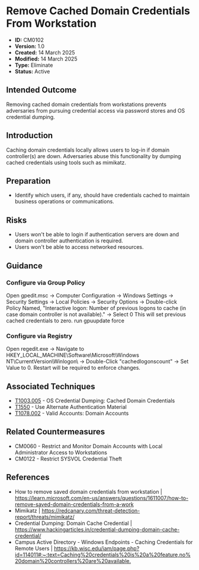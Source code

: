 # Remove Cached Domain Credentials From Workstation

* **ID:** CM0102
* **Version:** 1.0
* **Created:** 14 March 2025
* **Modified:** 14 March 2025
* **Type:** Eliminate
* **Status:** Active

## Intended Outcome

Removing cached domain credentials from workstations prevents adversaries from pursuing credential access via password stores and OS credential dumping. 

## Introduction

Caching domain credentials locally allows users to log-in if domain controller(s) are down. Adversaries abuse this functionality by dumping cached credentials using tools such as mimikatz.

## Preparation

- Identify which users, if any, should have credentials cached to maintain business operations or communications. 

## Risks

- Users won't be able to login if authentication servers are down and domain controller authentication is required. 
- Users won't be able to access networked resources. 

## Guidance

### Configure via Group Policy

Open gpedit.msc -> Computer Configuration -> Windows Settings -> Security Settings -> Local Policies -> Security Options -> Double-click Policy Named, "Interactive logon: Number of previous logons to cache (in case domain controller is not available)." -> Select 0 
This will set previous cached credentials to zero. run gpuupdate force

### Configure via Registry

Open regedit.exe -> Navigate to HKEY_LOCAL_MACHINE\Software\Microsoft\Windows NT\CurrentVersion\Winlogon\ -> Double-Click "cachedlogonscount" -> Set Value to 0. 
Restart will be required to enforce changes. 

## Associated Techniques

- [T1003.005](https://attack.mitre.org/techniques/T1003/005/) - OS Credential Dumping: Cached Domain Credentials
- [T1550](https://attack.mitre.org/techniques/T1550/) - Use Alternate Authentication Material
- [T1078.002](https://attack.mitre.org/techniques/T1078/002/) - Valid Accounts: Domain Accounts

## Related Countermeasures

- CM0060 - Restrict and Monitor Domain Accounts with Local Administrator Access to Workstations
- CM0122 - Restrict SYSVOL Credential Theft

## References

- How to remove saved domain credentials from workstation | <https://learn.microsoft.com/en-us/answers/questions/1611007/how-to-remove-saved-domain-credentials-from-a-work>
- Mimikatz | <https://redcanary.com/threat-detection-report/threats/mimikatz/>
- Credential Dumping: Domain Cache Credential | <https://www.hackingarticles.in/credential-dumping-domain-cache-credential/>
- Campus Active Directory - Windows Endpoints - Caching Credentials for Remote Users | <https://kb.wisc.edu/iam/page.php?id=114011#:~:text=Caching%20credentials%20is%20a%20feature,no%20domain%20controllers%20are%20available.>

